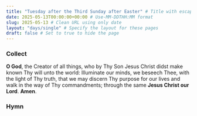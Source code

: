 ```yaml
---
title: "Tuesday after the Third Sunday after Easter" # Title with escaped quotes
date: 2025-05-13T00:00:00+00:00 # Use-MM-DDTHH:MM format
slug: 2025-05-13 # Clean URL using only date
layout: "days/single" # Specify the layout for these pages
draft: false # Set to true to hide the page
---
```


### Collect

**O God**, the Creator of all things, who by Thy Son Jesus Christ didst make known Thy will unto the world: Illuminate our minds, we beseech Thee, with the light of Thy truth, that we may discern Thy purpose for our lives and walk in the way of Thy commandments; through the same **Jesus Christ our Lord**. **Amen**.


### Hymn